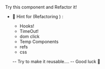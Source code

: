 Try this component and Refactor it!

* 🔆 Hint for (Refactoring  ) :
  - Hooks!
  - TimeOut!
  - dom click
  - Temp Components
  - refs
  - css

  -- Try to make it reusable.... 
     -- Good luck 💝


